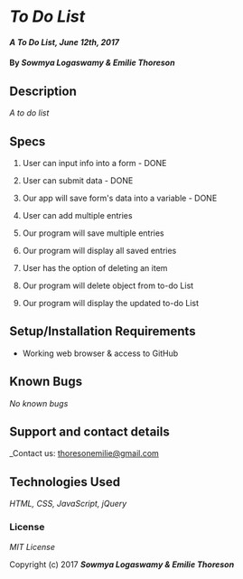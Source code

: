 # _To Do List_

#### _A To Do List, June 12th, 2017_

#### By _**Sowmya Logaswamy & Emilie Thoreson**_

## Description

_A to do list_

## Specs

1. User can input info into a form - DONE

2. User can submit data - DONE

3. Our app will save form's data into a variable - DONE

4. User can add multiple entries

5. Our program will save multiple entries

6. Our program will display all saved entries

7. User has the option of deleting an item

8. Our program will delete object from to-do List

9. Our program will display the updated to-do List

## Setup/Installation Requirements

* Working web browser & access to GitHub

## Known Bugs

_No known bugs_

## Support and contact details

_Contact us: thoresonemilie@gmail.com

## Technologies Used

_HTML, CSS, JavaScript, jQuery_

### License

*MIT License*

Copyright (c) 2017 **_Sowmya Logaswamy & Emilie Thoreson_**
